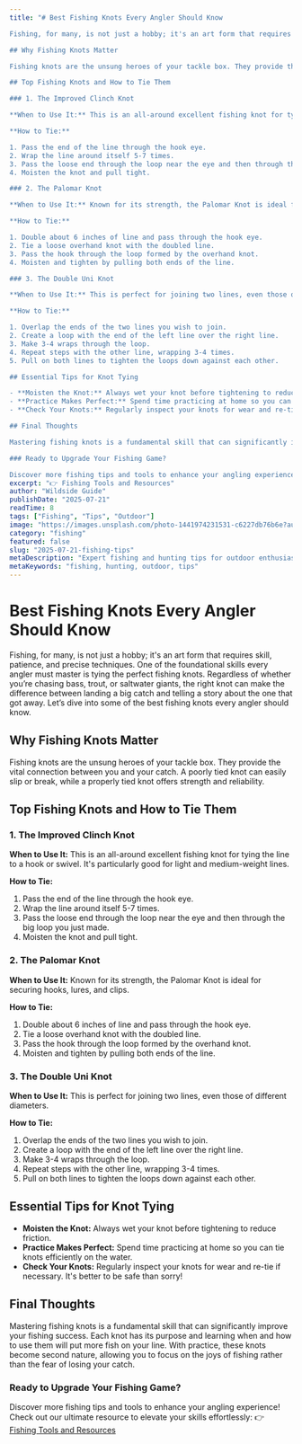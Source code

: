 ```yaml
---
title: "# Best Fishing Knots Every Angler Should Know

Fishing, for many, is not just a hobby; it's an art form that requires skill, patience, and precise techniques. One of the foundational skills every angler must master is tying the perfect fishing knots. Regardless of whether you’re chasing bass, trout, or saltwater giants, the right knot can make the difference between landing a big catch and telling a story about the one that got away. Let’s dive into some of the best fishing knots every angler should know.

## Why Fishing Knots Matter

Fishing knots are the unsung heroes of your tackle box. They provide the vital connection between you and your catch. A poorly tied knot can easily slip or break, while a properly tied knot offers strength and reliability.

## Top Fishing Knots and How to Tie Them

### 1. The Improved Clinch Knot

**When to Use It:** This is an all-around excellent fishing knot for tying the line to a hook or swivel. It's particularly good for light and medium-weight lines.

**How to Tie:**

1. Pass the end of the line through the hook eye.
2. Wrap the line around itself 5-7 times.
3. Pass the loose end through the loop near the eye and then through the big loop you just made.
4. Moisten the knot and pull tight.

### 2. The Palomar Knot

**When to Use It:** Known for its strength, the Palomar Knot is ideal for securing hooks, lures, and clips.

**How to Tie:**

1. Double about 6 inches of line and pass through the hook eye.
2. Tie a loose overhand knot with the doubled line.
3. Pass the hook through the loop formed by the overhand knot.
4. Moisten and tighten by pulling both ends of the line.

### 3. The Double Uni Knot

**When to Use It:** This is perfect for joining two lines, even those of different diameters.

**How to Tie:**

1. Overlap the ends of the two lines you wish to join.
2. Create a loop with the end of the left line over the right line.
3. Make 3-4 wraps through the loop.
4. Repeat steps with the other line, wrapping 3-4 times.
5. Pull on both lines to tighten the loops down against each other.

## Essential Tips for Knot Tying

- **Moisten the Knot:** Always wet your knot before tightening to reduce friction.
- **Practice Makes Perfect:** Spend time practicing at home so you can tie knots efficiently on the water.
- **Check Your Knots:** Regularly inspect your knots for wear and re-tie if necessary. It's better to be safe than sorry!

## Final Thoughts

Mastering fishing knots is a fundamental skill that can significantly improve your fishing success. Each knot has its purpose and learning when and how to use them will put more fish on your line. With practice, these knots become second nature, allowing you to focus on the joys of fishing rather than the fear of losing your catch.

### Ready to Upgrade Your Fishing Game?

Discover more fishing tips and tools to enhance your angling experience! Check out our ultimate resource to elevate your skills effortlessly: 👉 [Fishing Tools and Resources](https://www.fishingandhuntingtips.com/tools)"
excerpt: "👉 Fishing Tools and Resources"
author: "Wildside Guide"
publishDate: "2025-07-21"
readTime: 8
tags: ["Fishing", "Tips", "Outdoor"]
image: "https://images.unsplash.com/photo-1441974231531-c6227db76b6e?auto=format&fit=crop&w=800&q=80"
category: "fishing"
featured: false
slug: "2025-07-21-fishing-tips"
metaDescription: "Expert fishing and hunting tips for outdoor enthusiasts"
metaKeywords: "fishing, hunting, outdoor, tips"
---
```

# Best Fishing Knots Every Angler Should Know

Fishing, for many, is not just a hobby; it's an art form that requires skill, patience, and precise techniques. One of the foundational skills every angler must master is tying the perfect fishing knots. Regardless of whether you’re chasing bass, trout, or saltwater giants, the right knot can make the difference between landing a big catch and telling a story about the one that got away. Let’s dive into some of the best fishing knots every angler should know.

## Why Fishing Knots Matter

Fishing knots are the unsung heroes of your tackle box. They provide the vital connection between you and your catch. A poorly tied knot can easily slip or break, while a properly tied knot offers strength and reliability.

## Top Fishing Knots and How to Tie Them

### 1. The Improved Clinch Knot

**When to Use It:** This is an all-around excellent fishing knot for tying the line to a hook or swivel. It's particularly good for light and medium-weight lines.

**How to Tie:**

1. Pass the end of the line through the hook eye.
2. Wrap the line around itself 5-7 times.
3. Pass the loose end through the loop near the eye and then through the big loop you just made.
4. Moisten the knot and pull tight.

### 2. The Palomar Knot

**When to Use It:** Known for its strength, the Palomar Knot is ideal for securing hooks, lures, and clips.

**How to Tie:**

1. Double about 6 inches of line and pass through the hook eye.
2. Tie a loose overhand knot with the doubled line.
3. Pass the hook through the loop formed by the overhand knot.
4. Moisten and tighten by pulling both ends of the line.

### 3. The Double Uni Knot

**When to Use It:** This is perfect for joining two lines, even those of different diameters.

**How to Tie:**

1. Overlap the ends of the two lines you wish to join.
2. Create a loop with the end of the left line over the right line.
3. Make 3-4 wraps through the loop.
4. Repeat steps with the other line, wrapping 3-4 times.
5. Pull on both lines to tighten the loops down against each other.

## Essential Tips for Knot Tying

- **Moisten the Knot:** Always wet your knot before tightening to reduce friction.
- **Practice Makes Perfect:** Spend time practicing at home so you can tie knots efficiently on the water.
- **Check Your Knots:** Regularly inspect your knots for wear and re-tie if necessary. It's better to be safe than sorry!

## Final Thoughts

Mastering fishing knots is a fundamental skill that can significantly improve your fishing success. Each knot has its purpose and learning when and how to use them will put more fish on your line. With practice, these knots become second nature, allowing you to focus on the joys of fishing rather than the fear of losing your catch.

### Ready to Upgrade Your Fishing Game?

Discover more fishing tips and tools to enhance your angling experience! Check out our ultimate resource to elevate your skills effortlessly: 👉 [Fishing Tools and Resources](https://www.fishingandhuntingtips.com/tools)